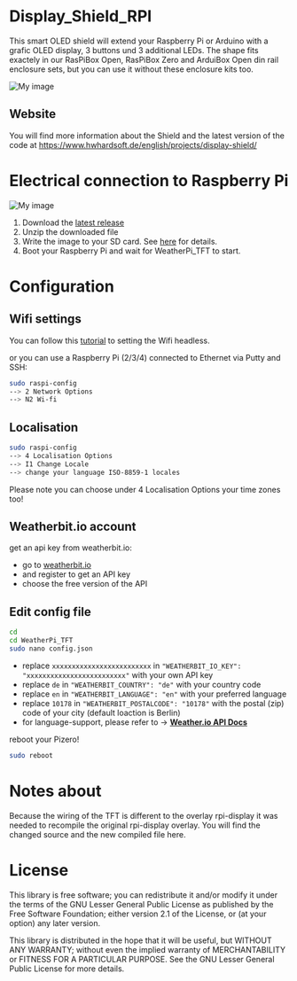 # Display_Shield_RPI
This smart OLED shield will extend your Raspberry Pi or Arduino with a grafic OLED display, 3 buttons und 3 additional LEDs. The shape fits exactely in our RasPiBox Open, RasPiBox Zero and ArduiBox Open din rail enclosure sets, but you can use it without these enclosure kits too. 

![My image]()

## Website
You will find more information about the Shield and the latest version of the code at
https://www.hwhardsoft.de/english/projects/display-shield/


# Electrical connection to Raspberry Pi

![My image]()


1. Download the [latest release](https://drive.google.com/open?id=1mo6LHWPsm_JBmMwiMcn8H-1lESI1KIQK)
2. Unzip the downloaded file
3. Write the image to your SD card. See [here](https://www.raspberrypi.org/documentation/installation/installing-images/README.md) for details.
4. Boot your Raspberry Pi and wait for WeatherPi_TFT to start.

# Configuration

##  Wifi settings
You can follow this [tutorial](https://www.raspberrypi.org/documentation/configuration/wireless/headless.md) to setting the Wifi headless. 

or you can use a Raspberry Pi (2/3/4) connected to Ethernet via Putty and SSH:
```bash
sudo raspi-config
--> 2 Network Options
--> N2 Wi-fi
``` 

## Localisation
```bash
sudo raspi-config
--> 4 Localisation Options
--> I1 Change Locale 
--> change your language ISO-8859-1 locales
``` 
Please note you can choose under 4 Localisation Options your time zones too!

## Weatherbit.io account
get an api key from weatherbit.io:

* go to [weatherbit.io](https://www.weatherbit.io/account/create)
* and register to get an API key
* choose the free version of the API


## Edit config file
```bash
cd
cd WeatherPi_TFT
sudo nano config.json
```
* replace `xxxxxxxxxxxxxxxxxxxxxxxxx` in  `"WEATHERBIT_IO_KEY": "xxxxxxxxxxxxxxxxxxxxxxxxx"` with your own API key
* replace `de` in `"WEATHERBIT_COUNTRY": "de"` with your country code
* replace `en` in `"WEATHERBIT_LANGUAGE": "en"` with your preferred language
* replace `10178` in `"WEATHERBIT_POSTALCODE": "10178"` with the postal (zip) code of your city (default loaction is Berlin)
* for language-support, please refer to -> **[Weather.io API Docs](https://www.weatherbit.io/api)**

reboot your Pizero!
```bash
sudo reboot
```

# Notes about 
Because the wiring of the TFT is different to the overlay rpi-display it was needed to recompile the original rpi-display overlay. You will find the changed source and the new compiled file here.

# License

This library is free software; you can redistribute it and/or
modify it under the terms of the GNU Lesser General Public
License as published by the Free Software Foundation; either
version 2.1 of the License, or (at your option) any later version.

This library is distributed in the hope that it will be useful,
but WITHOUT ANY WARRANTY; without even the implied warranty of
MERCHANTABILITY or FITNESS FOR A PARTICULAR PURPOSE.  See the GNU
Lesser General Public License for more details.

